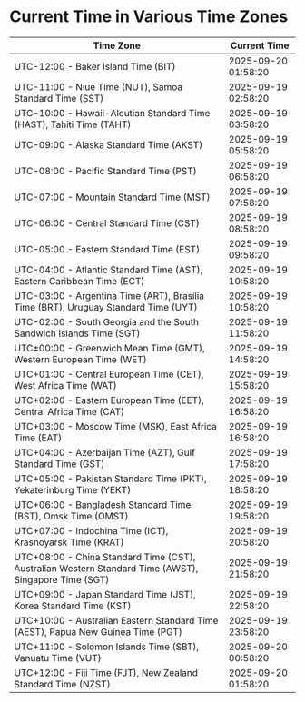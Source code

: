 # Current Time in Various Time Zones

| Time Zone | Current Time |
|-----------|--------------|
| UTC-12:00 - Baker Island Time (BIT) | 2025-09-20 01:58:20 |
| UTC-11:00 - Niue Time (NUT), Samoa Standard Time (SST) | 2025-09-19 02:58:20 |
| UTC-10:00 - Hawaii-Aleutian Standard Time (HAST), Tahiti Time (TAHT) | 2025-09-19 03:58:20 |
| UTC-09:00 - Alaska Standard Time (AKST) | 2025-09-19 05:58:20 |
| UTC-08:00 - Pacific Standard Time (PST) | 2025-09-19 06:58:20 |
| UTC-07:00 - Mountain Standard Time (MST) | 2025-09-19 07:58:20 |
| UTC-06:00 - Central Standard Time (CST) | 2025-09-19 08:58:20 |
| UTC-05:00 - Eastern Standard Time (EST) | 2025-09-19 09:58:20 |
| UTC-04:00 - Atlantic Standard Time (AST), Eastern Caribbean Time (ECT) | 2025-09-19 10:58:20 |
| UTC-03:00 - Argentina Time (ART), Brasília Time (BRT), Uruguay Standard Time (UYT) | 2025-09-19 10:58:20 |
| UTC-02:00 - South Georgia and the South Sandwich Islands Time (SGT) | 2025-09-19 11:58:20 |
| UTC±00:00 - Greenwich Mean Time (GMT), Western European Time (WET) | 2025-09-19 14:58:20 |
| UTC+01:00 - Central European Time (CET), West Africa Time (WAT) | 2025-09-19 15:58:20 |
| UTC+02:00 - Eastern European Time (EET), Central Africa Time (CAT) | 2025-09-19 16:58:20 |
| UTC+03:00 - Moscow Time (MSK), East Africa Time (EAT) | 2025-09-19 16:58:20 |
| UTC+04:00 - Azerbaijan Time (AZT), Gulf Standard Time (GST) | 2025-09-19 17:58:20 |
| UTC+05:00 - Pakistan Standard Time (PKT), Yekaterinburg Time (YEKT) | 2025-09-19 18:58:20 |
| UTC+06:00 - Bangladesh Standard Time (BST), Omsk Time (OMST) | 2025-09-19 19:58:20 |
| UTC+07:00 - Indochina Time (ICT), Krasnoyarsk Time (KRAT) | 2025-09-19 20:58:20 |
| UTC+08:00 - China Standard Time (CST), Australian Western Standard Time (AWST), Singapore Time (SGT) | 2025-09-19 21:58:20 |
| UTC+09:00 - Japan Standard Time (JST), Korea Standard Time (KST) | 2025-09-19 22:58:20 |
| UTC+10:00 - Australian Eastern Standard Time (AEST), Papua New Guinea Time (PGT) | 2025-09-19 23:58:20 |
| UTC+11:00 - Solomon Islands Time (SBT), Vanuatu Time (VUT) | 2025-09-20 00:58:20 |
| UTC+12:00 - Fiji Time (FJT), New Zealand Standard Time (NZST) | 2025-09-20 01:58:20 |

